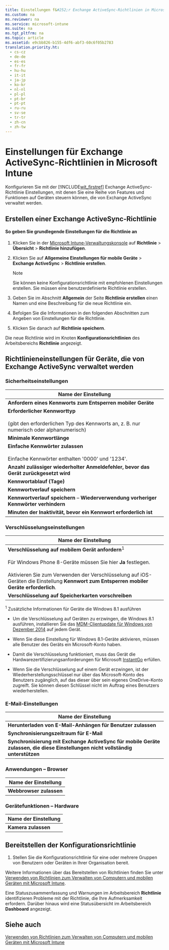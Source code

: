 ```yaml
---
title: Einstellungen f&#252;r Exchange ActiveSync-Richtlinien in Microsoft Intune
ms.custom: na
ms.reviewer: na
ms.service: microsoft-intune
ms.suite: na
ms.tgt_pltfrm: na
ms.topic: article
ms.assetid: e9cbb826-b155-4df6-abf3-60c6f05b2783
translation.priority.ht: 
  - cs-cz
  - de-de
  - es-es
  - fr-fr
  - hu-hu
  - it-it
  - ja-jp
  - ko-kr
  - nl-nl
  - pl-pl
  - pt-br
  - pt-pt
  - ru-ru
  - sv-se
  - tr-tr
  - zh-cn
  - zh-tw
---
```

# Einstellungen f&#252;r Exchange ActiveSync-Richtlinien in Microsoft Intune
Konfigurieren Sie mit der [!INCLUDE[wit_firstref](../Token/wit_firstref_md.md)] Exchange ActiveSync-Richtlinie Einstellungen, mit denen Sie eine Reihe von Features und Funktionen auf Geräten steuern können, die von Exchange ActiveSync verwaltet werden.

## Erstellen einer Exchange ActiveSync-Richtlinie

#### So geben Sie grundlegende Einstellungen für die Richtlinie an

1.  Klicken Sie in der [Microsoft Intune-Verwaltungskonsole](https://manage.microsoft.com) auf **Richtlinie** &gt; **Übersicht** &gt; **Richtlinie hinzufügen**.

2.  Klicken Sie auf **Allgemeine Einstellungen für mobile Geräte** &gt; **Exchange ActiveSync** &gt; **Richtlinie erstellen**.

    > [!NOTE]
    > Sie können keine Konfigurationsrichtlinie mit empfohlenen Einstellungen erstellen. Sie müssen eine benutzerdefinierte Richtlinie erstellen.

3.  Geben Sie im Abschnitt **Allgemein** der Seite **Richtlinie erstellen** einen Namen und eine Beschreibung für die neue Richtlinie ein.

4.  Befolgen Sie die Informationen in den folgenden Abschnitten zum Angeben von Einstellungen für die Richtlinie.

5.  Klicken Sie danach auf **Richtlinie speichern**.

Die neue Richtlinie wird im Knoten **Konfigurationsrichtlinien** des Arbeitsbereichs **Richtlinie** angezeigt.

## <a name="BKMK_Settings"></a>Richtlinieneinstellungen für Geräte, die von Exchange ActiveSync verwaltet werden

### <a name="BKMK_sec"></a>Sicherheitseinstellungen

|Name der Einstellung|
|------------------------|
|**Anfordern eines Kennworts zum Entsperren mobiler Geräte**|
|**Erforderlicher Kennworttyp**<br /><br />(gibt den erforderlichen Typ des Kennworts an, z. B. nur numerisch oder alphanumerisch)|
|**Minimale Kennwortlänge**|
|**Einfache Kennwörter zulassen**<br /><br />Einfache Kennwörter enthalten '0000' und '1234'.|
|**Anzahl zulässiger wiederholter Anmeldefehler, bevor das Gerät zurückgesetzt wird**|
|**Kennwortablauf (Tage)**|
|**Kennwortverlauf speichern**|
|**Kennwortverlauf speichern** – **Wiederverwendung vorheriger Kennwörter verhindern**|
|**Minuten der Inaktivität, bevor ein Kennwort erforderlich ist**|

### Verschlüsselungseinstellungen

|Name der Einstellung|
|------------------------|
|**Verschlüsselung auf mobilem Gerät anfordern**<sup>1</sup><br /><br />Für Windows Phone 8-Geräte müssen Sie hier **Ja** festlegen.<br /><br />Aktivieren Sie zum Verwenden der Verschlüsselung auf iOS-Geräten die Einstellung **Kennwort zum Entsperren mobiler Geräte erforderlich**.|
|**Verschlüsselung auf Speicherkarten vorschreiben**|
<sup>1</sup> Zusätzliche Informationen für Geräte die Windows 8.1 ausführen

-   Um die Verschlüsselung auf Geräten zu erzwingen, die Windows 8.1 ausführen, installieren Sie das [MDM-Clientupdate für Windows von Dezember 2014](http://support.microsoft.com/kb/3013816) auf jedem Gerät.

-   Wenn Sie diese Einstellung für Windows 8.1-Geräte aktivieren, müssen alle Benutzer des Geräts ein Microsoft-Konto haben.

-   Damit die Verschlüsselung funktioniert, muss das Gerät die Hardwarezertifizierungsanforderungen für Microsoft [InstantGo](http://blogs.windows.com/bloggingwindows/2014/06/19/instantgo-a-better-way-to-sleep/) erfüllen.

-   Wenn Sie die Verschlüsselung auf einem Gerät erzwingen, ist der Wiederherstellungsschlüssel nur über das Microsoft-Konto des Benutzers zugänglich, auf das dieser über sein eigenes OneDrive-Konto zugreift. Sie können diesen Schlüssel nicht im Auftrag eines Benutzers wiederherstellen.

### <a name="BKMK_email"></a>E-Mail-Einstellungen

|Name der Einstellung|
|------------------------|
|**Herunterladen von E-Mail-Anhängen für Benutzer zulassen**|
|**Synchronisierungszeitraum für E-Mail**|
|**Synchronisierung mit Exchange ActiveSync für mobile Geräte zulassen, die diese Einstellungen nicht vollständig unterstützen**|

### <a name="BKMK_browser"></a>Anwendungen – Browser

|Name der Einstellung|
|------------------------|
|**Webbrowser zulassen**|

### <a name="BKMK_hard"></a>Gerätefunktionen – Hardware

|Name der Einstellung|
|------------------------|
|**Kamera zulassen**|

## Bereitstellen der Konfigurationsrichtlinie

1.  Stellen Sie die Konfigurationsrichtlinie für eine oder mehrere Gruppen von Benutzern oder Geräten in Ihrer Organisation bereit.

Weitere Informationen über das Bereitstellen von Richtlinien finden Sie unter [Verwenden von Richtlinien zum Verwalten von Computern und mobilen Geräten mit Microsoft Intune](../Topic/Use-policies-to-manage-computers-and-mobile-devices-with-Microsoft-Intune.md).

Eine Statuszusammenfassung und Warnungen im Arbeitsbereich **Richtlinie** identifizieren Probleme mit der Richtlinie, die Ihre Aufmerksamkeit erfordern. Darüber hinaus wird eine Statusübersicht im Arbeitsbereich **Dashboard** angezeigt.

## Siehe auch
[Verwenden von Richtlinien zum Verwalten von Computern und mobilen Geräten mit Microsoft Intune](../Topic/Use-policies-to-manage-computers-and-mobile-devices-with-Microsoft-Intune.md)


